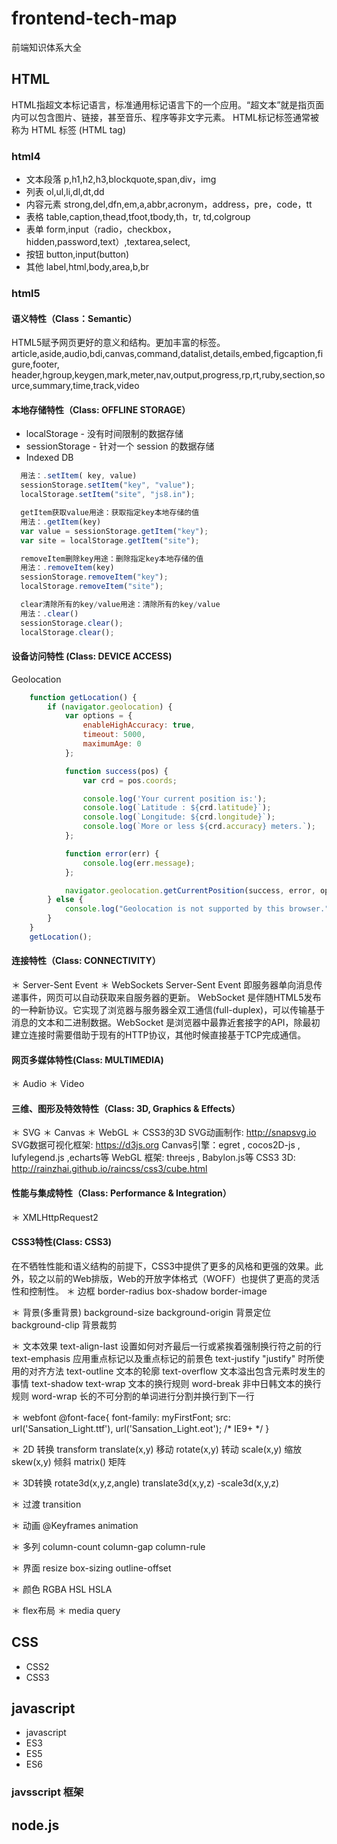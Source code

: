 # frontend-tech-map
前端知识体系大全
## HTML
HTML指超文本标记语言，标准通用标记语言下的一个应用。“超文本”就是指页面内可以包含图片、链接，甚至音乐、程序等非文字元素。
HTML标记标签通常被称为 HTML 标签 (HTML tag)

### html4
* 文本段落
p,h1,h2,h3,blockquote,span,div，img
* 列表
ol,ul,li,dl,dt,dd
* 内容元素
strong,del,dfn,em,a,abbr,acronym，address，pre，code，tt
* 表格
table,caption,thead,tfoot,tbody,th，tr, td,colgroup
* 表单
form,input（radio，checkbox，hidden,password,text）,textarea,select,
* 按钮
button,input(button)
* 其他
label,html,body,area,b,br

### html5
#### 语义特性（Class：Semantic）
HTML5赋予网页更好的意义和结构。更加丰富的标签。
article,aside,audio,bdi,canvas,command,datalist,details,embed,figcaption,figure,footer,
header,hgroup,keygen,mark,meter,nav,output,progress,rp,rt,ruby,section,source,summary,time,track,video
#### 本地存储特性（Class: OFFLINE STORAGE）
* localStorage - 没有时间限制的数据存储
* sessionStorage - 针对一个 session 的数据存储
* Indexed DB
```javascript
  用法：.setItem( key, value)
  sessionStorage.setItem("key", "value"); 
  localStorage.setItem("site", "js8.in");

  getItem获取value用途：获取指定key本地存储的值
  用法：.getItem(key)
  var value = sessionStorage.getItem("key"); 
  var site = localStorage.getItem("site");

  removeItem删除key用途：删除指定key本地存储的值
  用法：.removeItem(key)
  sessionStorage.removeItem("key");
  localStorage.removeItem("site");

  clear清除所有的key/value用途：清除所有的key/value
  用法：.clear()
  sessionStorage.clear(); 
  localStorage.clear();
```

#### 设备访问特性 (Class: DEVICE ACCESS)
Geolocation
```javascript
    function getLocation() {
        if (navigator.geolocation) {
            var options = {
                enableHighAccuracy: true,
                timeout: 5000,
                maximumAge: 0
            };

            function success(pos) {
                var crd = pos.coords;

                console.log('Your current position is:');
                console.log(`Latitude : ${crd.latitude}`);
                console.log(`Longitude: ${crd.longitude}`);
                console.log(`More or less ${crd.accuracy} meters.`);
            };

            function error(err) {
                console.log(err.message);
            };

            navigator.geolocation.getCurrentPosition(success, error, options);
        } else {
            console.log("Geolocation is not supported by this browser.")
        }
    }
    getLocation();
```
#### 连接特性（Class: CONNECTIVITY）
＊ Server-Sent Event
＊ WebSockets
Server-Sent Event 即服务器单向消息传递事件，网页可以自动获取来自服务器的更新。
WebSocket 是伴随HTML5发布的一种新协议。它实现了浏览器与服务器全双工通信(full-duplex)，可以传输基于消息的文本和二进制数据。WebSocket 是浏览器中最靠近套接字的API，除最初建立连接时需要借助于现有的HTTP协议，其他时候直接基于TCP完成通信。

#### 网页多媒体特性(Class: MULTIMEDIA)
＊ Audio
＊ Video

#### 三维、图形及特效特性（Class: 3D, Graphics & Effects）
＊ SVG
＊ Canvas
＊ WebGL
＊ CSS3的3D
SVG动画制作: http://snapsvg.io
SVG数据可视化框架: https://d3js.org
Canvas引擎：egret , cocos2D-js , lufylegend.js ,echarts等
WebGL 框架: threejs , Babylon.js等
CSS3 3D: http://rainzhai.github.io/raincss/css3/cube.html

#### 性能与集成特性（Class: Performance & Integration）
＊ XMLHttpRequest2
#### CSS3特性(Class: CSS3)
在不牺牲性能和语义结构的前提下，CSS3中提供了更多的风格和更强的效果。此外，较之以前的Web排版，Web的开放字体格式（WOFF）也提供了更高的灵活性和控制性。
＊ 边框
border-radius
box-shadow
border-image

＊ 背景(多重背景)
background-size
background-origin 背景定位
background-clip 背景裁剪

＊ 文本效果
text-align-last 设置如何对齐最后一行或紧挨着强制换行符之前的行
text-emphasis 应用重点标记以及重点标记的前景色
text-justify "justify" 时所使用的对齐方法
text-outline 文本的轮廓
text-overflow 文本溢出包含元素时发生的事情
text-shadow
text-wrap 文本的换行规则
word-break 非中日韩文本的换行规则
word-wrap 长的不可分割的单词进行分割并换行到下一行

＊ webfont
@font-face{
font-family: myFirstFont;
src: url('Sansation_Light.ttf'),
url('Sansation_Light.eot'); /* IE9+ */
}

＊ 2D 转换
transform
translate(x,y) 移动
rotate(x,y) 转动
scale(x,y) 缩放
skew(x,y) 倾斜
matrix() 矩阵

＊ 3D转换
rotate3d(x,y,z,angle)
translate3d(x,y,z)
-scale3d(x,y,z)

＊ 过渡
transition

＊ 动画
@Keyframes
animation

＊ 多列
column-count
column-gap
column-rule

＊ 界面
resize
box-sizing
outline-offset

＊ 颜色
RGBA
HSL
HSLA

＊ flex布局
＊ media query

## CSS
* CSS2
* CSS3

## javascript
* javascript
* ES3
* ES5
* ES6

### javsscript 框架

## node.js

```javascript

```
